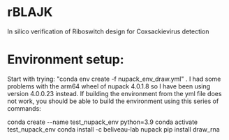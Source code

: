 # rBLAJK
In silico verification of Riboswitch design for Coxsackievirus detection

# Environment setup:
Start with trying: "conda env create -f nupack_env_draw.yml" . I had some problems with the arm64 wheel of nupack 4.0.1.8 so I have been using version 4.0.0.23 instead. If building the environment from the yml file does not work, you should be able to build the environment using this series of commands:

conda create --name test_nupack_env python=3.9
conda activate test_nupack_env
conda install -c beliveau-lab nupack
pip install draw_rna
